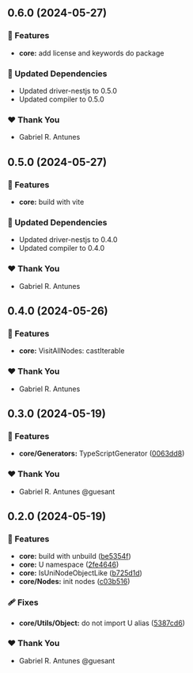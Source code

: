 ## 0.6.0 (2024-05-27)


### 🚀 Features

- **core:** add license and keywords do package


### 🧱 Updated Dependencies

- Updated driver-nestjs to 0.5.0
- Updated compiler to 0.5.0


### ❤️  Thank You

- Gabriel R. Antunes

## 0.5.0 (2024-05-27)


### 🚀 Features

- **core:** build with vite


### 🧱 Updated Dependencies

- Updated driver-nestjs to 0.4.0
- Updated compiler to 0.4.0


### ❤️  Thank You

- Gabriel R. Antunes

## 0.4.0 (2024-05-26)

### 🚀 Features

- **core:** VisitAllNodes: castIterable

### ❤️ Thank You

- Gabriel R. Antunes

## 0.3.0 (2024-05-19)

### 🚀 Features

- **core/Generators:** TypeScriptGenerator ([0063dd8](https://github.com/guesant/unispec/commit/0063dd8))

### ❤️ Thank You

- Gabriel R. Antunes @guesant

## 0.2.0 (2024-05-19)

### 🚀 Features

- **core:** build with unbuild ([be5354f](https://github.com/guesant/unispec/commit/be5354f))
- **core:** U namespace ([2fe4646](https://github.com/guesant/unispec/commit/2fe4646))
- **core:** IsUniNodeObjectLike ([b725d1d](https://github.com/guesant/unispec/commit/b725d1d))
- **core/Nodes:** init nodes ([c03b516](https://github.com/guesant/unispec/commit/c03b516))

### 🩹 Fixes

- **core/Utils/Object:** do not import U alias ([5387cd6](https://github.com/guesant/unispec/commit/5387cd6))

### ❤️ Thank You

- Gabriel R. Antunes @guesant

